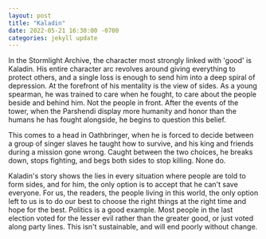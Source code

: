 ```yaml
---
layout: post
title: "Kaladin"
date: 2022-05-21 16:30:00 -0700
categories: jekyll update
---
```


In the Stormlight Archive, the character most strongly linked with 'good' is Kaladin.
His entire character arc revolves around giving everything to protect others, and a single
loss is enough to send him into a deep spiral of depression. At the forefront of his
mentality is the view of sides. As a young spearman, he was trained to care when he
fought, to care about the people beside and behind him. Not the people in front. After
the events of the tower, when the Parshendi display more humanity and honor than the
humans he has fought alongside, he begins to question this belief.

This comes to a head in Oathbringer, when he is forced to decide between a group of
singer slaves he taught how to survive, and his king and friends during a mission gone
wrong. Caught between the two choices, he breaks down, stops fighting, and begs both
sides to stop killing. None do.

Kaladin's story shows the lies in every situation where people are told to form sides,
and for him, the only option is to accept that he can't save everyone. For us, the readers,
the people living in this world, the only option left to us is to do our best to choose
the right things at the right time and hope for the best. Politics is a good example.
Most people in the last election voted for the lesser evil rather than the greater good,
or just voted along party lines. This isn't sustainable, and will end poorly without
change.
